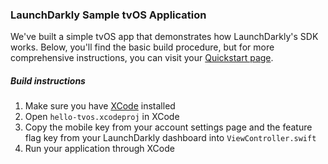 ### LaunchDarkly Sample tvOS Application ###
We've built a simple tvOS app that demonstrates how LaunchDarkly's SDK works. Below, you'll find the basic build procedure, but for more comprehensive instructions, you can visit your [Quickstart page](https://app.launchdarkly.com/quickstart#/).
##### Build instructions #####
1. Make sure you have [XCode](https://itunes.apple.com/us/app/xcode/id497799835?ls=1&mt=12) installed
2. Open `hello-tvos.xcodeproj` in XCode
3. Copy the mobile key from your account settings page and the feature flag key from your LaunchDarkly dashboard into `ViewController.swift`
4. Run your application through XCode
